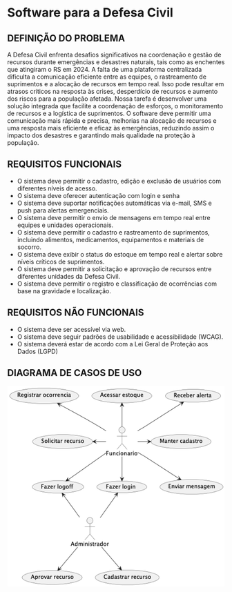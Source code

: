 # Software para a Defesa Civil

## DEFINIÇÃO DO PROBLEMA
A Defesa Civil enfrenta desafios significativos na coordenação e gestão de recursos durante emergências e desastres naturais, tais como as enchentes que atingiram o RS em 2024. A falta de uma plataforma centralizada dificulta a comunicação eficiente entre as equipes, o rastreamento de suprimentos e a alocação de recursos em tempo real. Isso pode resultar em atrasos críticos na resposta às crises, desperdício de recursos e aumento dos riscos para a população afetada. Nossa tarefa é desenvolver uma solução integrada que facilite a coordenação de esforços, o monitoramento de recursos e a logística de suprimentos. O software deve permitir uma comunicação mais rápida e precisa, melhorias na alocação de recursos e uma resposta mais eficiente e eficaz às emergências, reduzindo assim o impacto dos desastres e garantindo mais qualidade na proteção à população.

## REQUISITOS FUNCIONAIS
- O sistema deve permitir o cadastro, edição e exclusão de usuários com diferentes níveis de acesso.
- O sistema deve oferecer autenticação com login e senha
- O sistema deve suportar notificações automáticas via e-mail, SMS e push para alertas emergenciais.
- O sistema deve permitir o envio de mensagens em tempo real entre equipes e unidades operacionais.
- O sistema deve permitir o cadastro e rastreamento de suprimentos, incluindo alimentos, medicamentos, equipamentos e materiais de socorro.
- O sistema deve exibir o status do estoque em tempo real e alertar sobre níveis críticos de suprimentos.
- O sistema deve permitir a solicitação e aprovação de recursos entre diferentes unidades da Defesa Civil.
- O sistema deve permitir o registro e classificação de ocorrências com base na gravidade e localização.

## REQUISITOS NÃO FUNCIONAIS
- O sistema deve ser acessível via web.
- O sistema deve seguir padrões de usabilidade e acessibilidade (WCAG).
- O sistema deverá estar de acordo com a Lei Geral de Proteção aos Dados (LGPD)

## DIAGRAMA DE CASOS DE USO
![Diagram](./Diagrams/useCases.png)